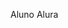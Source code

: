 Aluno Alura

<!---
EduardoZattAntunes/EduardoZattAntunes is a ✨ special ✨ repository because its `README.md` (this file) appears on your GitHub profile.
You can click the Preview link to take a look at your changes.
--->
